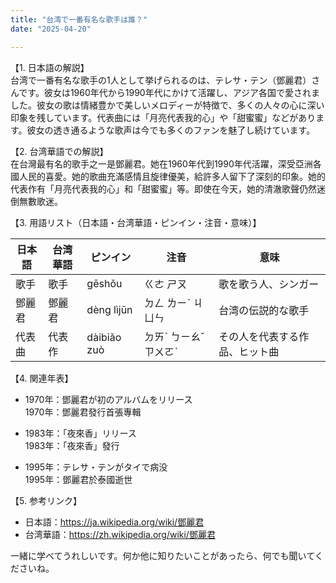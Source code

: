 ```yaml
---
title: "台湾で一番有名な歌手は誰？"
date: "2025-04-20"

---
```


【1. 日本語の解説】  
台湾で一番有名な歌手の1人として挙げられるのは、テレサ・テン（鄧麗君）さんです。彼女は1960年代から1990年代にかけて活躍し、アジア各国で愛されました。彼女の歌は情緒豊かで美しいメロディーが特徴で、多くの人々の心に深い印象を残しています。代表曲には「月亮代表我的心」や「甜蜜蜜」などがあります。彼女の透き通るような歌声は今でも多くのファンを魅了し続けています。

【2. 台湾華語での解説】  
在台灣最有名的歌手之一是鄧麗君。她在1960年代到1990年代活躍，深受亞洲各國人民的喜愛。她的歌曲充滿感情且旋律優美，給許多人留下了深刻的印象。她的代表作有「月亮代表我的心」和「甜蜜蜜」等。即使在今天，她的清澈歌聲仍然迷倒無數歌迷。

【3. 用語リスト（日本語・台湾華語・ピンイン・注音・意味）】  

| 日本語         | 台湾華語         | ピンイン     | 注音    | 意味                                    |
|--------------|------------------|-------------|--------|-----------------------------------------|
| 歌手          | 歌手            | gēshǒu      | ㄍㄜ ㄕㄡ | 歌を歌う人、シンガー                      |
| 鄧麗君        | 鄧麗君          | dèng lìjūn  | ㄉㄥ ㄌㄧˋ ㄐㄩㄣ  | 台湾の伝説的な歌手                      |
| 代表曲        | 代表作         | dàibiǎo zuò | ㄉㄞˋ ㄅㄧㄠˇ ㄗㄨㄛˋ | その人を代表する作品、ヒット曲            |

【4. 関連年表】  

- 1970年：鄧麗君が初のアルバムをリリース  
  1970年：鄧麗君發行首張專輯

- 1983年：「夜來香」リリース   
  1983年：「夜來香」發行

- 1995年：テレサ・テンがタイで病没  
  1995年：鄧麗君於泰國逝世

【5. 参考リンク】  

- 日本語：https://ja.wikipedia.org/wiki/鄧麗君  
- 台湾華語：https://zh.wikipedia.org/wiki/鄧麗君  

一緒に学べてうれしいです。何か他に知りたいことがあったら、何でも聞いてくださいね。
